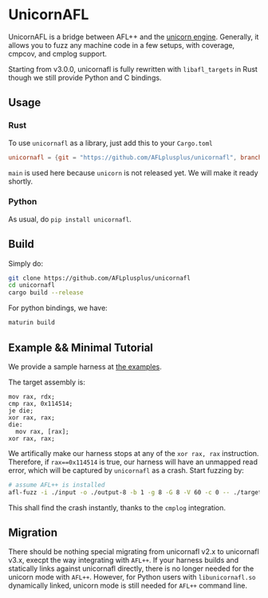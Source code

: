 # UnicornAFL

UnicornAFL is a bridge between AFL++ and the [unicorn engine](https://github.com/unicorn-engine/unicorn). Generally, it allows you to fuzz any machine code in a few setups, with coverage, cmpcov, and cmplog support.

Starting from v3.0.0, unicornafl is fully rewritten with `libafl_targets` in Rust though we still provide Python and C bindings.

## Usage

### Rust

To use `unicornafl` as a library, just add this to your `Cargo.toml`

```toml
unicornafl = {git = "https://github.com/AFLplusplus/unicornafl", branch = "main"}
```

`main` is used here because `unicorn` is not released yet. We will make it ready shortly.

### Python

As usual, do `pip install unicornafl`.


## Build

Simply do:

```bash
git clone https://github.com/AFLplusplus/unicornafl
cd unicornafl
cargo build --release
```

For python bindings, we have:

```bash
maturin build
```

## Example && Minimal Tutorial

We provide a sample harness at [the examples](https://github.com/AFLplusplus/AFLplusplus/tree/stable/unicorn_mode/samples).

The target assembly is:

```
mov rax, rdx;
cmp rax, 0x114514;
je die;
xor rax, rax;
die:
  mov rax, [rax];
xor rax, rax;
```

We artifically make our harness stops at any of the `xor rax, rax` instruction. Therefore, if `rax==0x114514` is true, our harness will have an unmapped read error, which will be captured by `unicornafl` as a crash. Start fuzzing by:

```bash
# assume AFL++ is installed
afl-fuzz -i ./input -o ./output-8 -b 1 -g 8 -G 8 -V 60 -c 0 -- ./target/release/examples/sample @@ true
```

This shall find the crash instantly, thanks to the `cmplog` integration.

## Migration

There should be nothing special migrating from unicornafl v2.x to unicornafl v3.x, execpt the way integrating with `AFL++`. If your harness builds and statically links against unicornafl directly, there is no longer needed for the unicorn mode with `AFL++`. However, for Python users with `libunicornafl.so` dynamically linked, unicorn mode is still needed for `AFL++` command line.